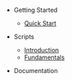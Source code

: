 - Getting Started

  - [Quick Start](/quickstart.md)

- Scripts

  - [Introduction](/scripts-intro.md)
  - [Fundamentals](/fundamentals.md)

- Documentation
